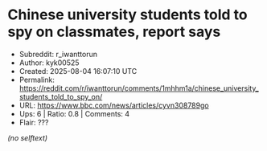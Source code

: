 # Chinese university students told to spy on classmates, report says

- Subreddit: r_iwanttorun
- Author: kyk00525
- Created: 2025-08-04 16:07:10 UTC
- Permalink: https://reddit.com/r/iwanttorun/comments/1mhhm1a/chinese_university_students_told_to_spy_on/
- URL: https://www.bbc.com/news/articles/cyvn308789go
- Ups: 6 | Ratio: 0.8 | Comments: 4
- Flair: ???

_(no selftext)_
